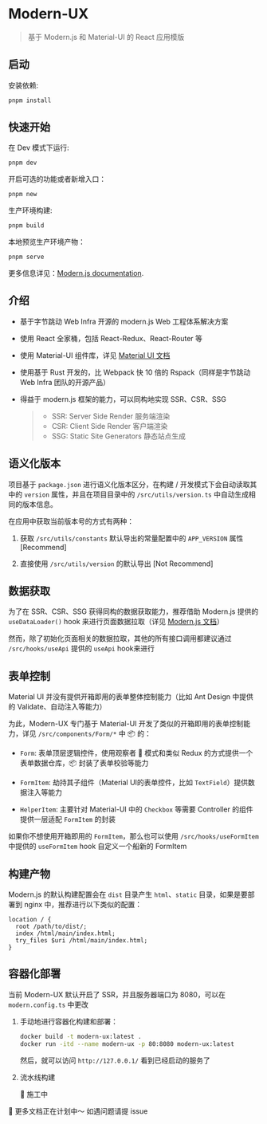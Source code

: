 # Modern-UX

> 基于 Modern.js 和 Material-UI 的 React 应用模版

## 启动

安装依赖:

```bash
pnpm install
```

## 快速开始

在 Dev 模式下运行:

```bash
pnpm dev
```

开启可选的功能或者新增入口：

```bash
pnpm new
```

生产环境构建:

```bash
pnpm build
```

本地预览生产环境产物：

```bash
pnpm serve
```

更多信息详见：[Modern.js documentation](https://modernjs.dev/en).

## 介绍

- 基于字节跳动 Web Infra 开源的 modern.js Web 工程体系解决方案

- 使用 React 全家桶，包括 React-Redux、React-Router 等

- 使用 Material-UI 组件库，详见 [Material UI 文档](https://mui.com/material-ui/all-components/)

- 使用基于 Rust 开发的，比 Webpack 快 10 倍的 Rspack（同样是字节跳动 Web Infra 团队的开源产品）

- 得益于 modern.js 框架的能力，可以同构地实现 SSR、CSR、SSG

  > - SSR: Server Side Render 服务端渲染
  > - CSR: Client Side Render 客户端渲染
  > - SSG: Static Site Generators 静态站点生成

## 语义化版本

项目基于 `package.json` 进行语义化版本区分，在构建 / 开发模式下会自动读取其中的 `version` 属性，并且在项目目录中的 `/src/utils/version.ts` 中自动生成相同的版本信息。

在应用中获取当前版本号的方式有两种：

1. 获取 `/src/utils/constants` 默认导出的常量配置中的 `APP_VERSION` 属性 [Recommend]

2. 直接使用 `/src/utils/version` 的默认导出 [Not Recommend]

## 数据获取

为了在 SSR、CSR、SSG 获得同构的数据获取能力，推荐借助 Modern.js 提供的 `useDataLoader()` hook 来进行页面数据拉取（详见 [Modern.js 文档](https://modernjs.dev/)）

然而，除了初始化页面相关的数据拉取，其他的所有接口调用都建议通过 `/src/hooks/useApi` 提供的 `useApi` hook来进行

## 表单控制

Material UI 并没有提供开箱即用的表单整体控制能力（比如 Ant Design 中提供的 Validate、自动注入等能力）

为此，Modern-UX 专门基于 Material-UI 开发了类似的开箱即用的表单控制能力，详见 `/src/components/Form/*` 中 📦 的：

- `Form`: 表单顶层逻辑控件，使用观察者 👀 模式和类似 Redux 的方式提供一个表单数据仓库，📦 封装了表单校验等能力

- `FormItem`: 劫持其子组件（Material UI的表单控件，比如 `TextField`）提供数据注入等能力

- `HelperItem`: 主要针对 Material-UI 中的 `Checkbox` 等需要 Controller 的组件提供一层适配 `FormItem` 的封装

如果你不想使用开箱即用的 `FormItem`，那么也可以使用 `/src/hooks/useFormItem` 中提供的 `useFormItem` hook 自定义一个船新的 FormItem

## 构建产物

Modern.js 的默认构建配置会在 `dist` 目录产生 `html`、`static` 目录，如果是要部署到 nginx 中，推荐进行以下类似的配置：

```
location / {
  root /path/to/dist/;
  index /html/main/index.html;
  try_files $uri /html/main/index.html;
}
```

## 容器化部署

当前 Modern-UX 默认开启了 SSR，并且服务器端口为 8080，可以在 `modern.config.ts` 中更改

1. 手动地进行容器化构建和部署：

   ```bash
   docker build -t modern-ux:latest .
   docker run -itd --name modern-ux -p 80:8080 modern-ux:latest
   ```

   然后，就可以访问 `http://127.0.0.1/` 看到已经启动的服务了

2. 流水线构建

   🚧 施工中


🌟 更多文档正在计划中～ 如遇问题请提 issue
